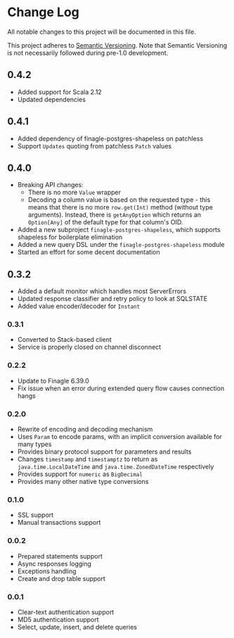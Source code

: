 # Change Log
All notable changes to this project will be documented in this file.

This project adheres to [Semantic Versioning](http://semver.org/). Note that Semantic Versioning is not
necessarily followed during pre-1.0 development.

## 0.4.2
* Added support for Scala 2.12
* Updated dependencies

## 0.4.1
* Added dependency of finagle-postgres-shapeless on patchless
* Support `Updates` quoting from patchless `Patch` values

## 0.4.0
* Breaking API changes:
  * There is no more `Value` wrapper
  * Decoding a column value is based on the requested type - this means that there is no more `row.get(Int)` method
    (without type arguments). Instead, there is `getAnyOption` which returns an `Option[Any]` of the default type for
    that column's OID.
* Added a new subproject `finagle-postgres-shapeless`, which supports shapeless for boilerplate elimination
* Added a new query DSL under the `finagle-postgres-shapeless` module
* Started an effort for some decent documentation

## 0.3.2
* Added a default monitor which handles most ServerErrors
* Updated response classifier and retry policy to look at SQLSTATE
* Added value encoder/decoder for `Instant`

### 0.3.1
* Converted to Stack-based client
* Service is properly closed on channel disconnect

### 0.2.2
* Update to Finagle 6.39.0
* Fix issue when an error during extended query flow causes connection hangs

### 0.2.0
* Rewrite of encoding and decoding mechanism
* Uses `Param` to encode params, with an implicit conversion available for many types
* Provides binary protocol support for parameters and results
* Changes `timestamp` and `timestamptz` to return as `java.time.LocalDateTime` and `java.time.ZonedDateTime` respectively
* Provides support for `numeric` as `BigDecimal`
* Provides many other native type conversions

### 0.1.0
* SSL support
* Manual transactions support

### 0.0.2
* Prepared statements support
* Async responses logging
* Exceptions handling
* Create and drop table support

### 0.0.1
* Clear-text authentication support
* MD5 authentication support
* Select, update, insert, and delete queries

